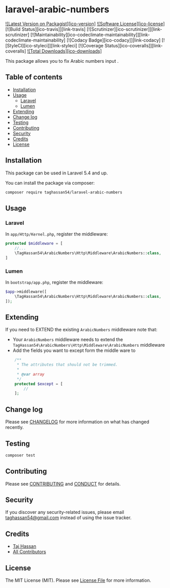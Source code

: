 # laravel-arabic-numbers

[![Latest Version on Packagist][ico-version]][link-releases]
[![Software License][ico-license]](LICENSE.md)
[![Build Status][ico-travis]][link-travis]
[![Scrutinizer][ico-scrutinizer]][link-scrutinizer]
[![Maintainability][ico-codeclimate-maintainability]][link-codeclimate-maintainability]
[![Codacy Badge][ico-codacy]][link-codacy]
[![StyleCI][ico-styleci]][link-styleci]
[![Coverage Status][ico-coveralls]][link-coveralls]
[![Total Downloads][ico-downloads]][link-packagist]

This package allows you to fix Arabic numbers input .

## Table of contents

- [Installation](#installation)
- [Usage](#usage)
  - [Laravel](#laravel)
  - [Lumen](#lumen)
- [Extending](#extending)
- [Change log](#change-log)
- [Testing](#testing)
- [Contributing](#contributing)
- [Security](#security)
- [Credits](#credits)
- [License](#license)

## Installation

This package can be used in Laravel 5.4 and up.

You can install the package via composer:

```bash
composer require taghassan54/laravel-arabic-numbers
```

## Usage

### Laravel

In `app/Http/Kernel.php`, register the middleware:

```php
protected $middleware = [
    //...
    \TagHassan54\ArabicNumbers\Http\Middleware\ArabicNumbers::class,
]
```

### Lumen

In `bootstrap/app.php`, register the middleware:

```php
$app->middleware([
    \TagHassan54\ArabicNumbers\Http\Middleware\ArabicNumbers::class,
]);
```

## Extending

If you need to EXTEND the existing `ArabicNumbers` middleware note that:

- Your `ArabicNumbers` middleware needs to extend the `TagHassan54\ArabicNumbers\Http\Middleware\ArabicNumbers` middleware
- Add the fields you want to except form the middle ware to

```php
    /**
     * The attributes that should not be trimmed.
     *
     * @var array
     */
    protected $except = [
        //
    ];
```

## Change log

Please see [CHANGELOG](CHANGELOG.md) for more information on what has changed recently.

## Testing

```bash
composer test
```

## Contributing

Please see [CONTRIBUTING](.github/CONTRIBUTING.md) and [CONDUCT](.github/CONDUCT.md) for details.

## Security

If you discover any security-related issues, please email taghassan54@gmail.com instead of using the issue tracker.

## Credits

- [Taj Hassan][link-author]
- [All Contributors][link-contributors]

## License

The MIT License (MIT). Please see [License File](LICENSE.md) for more information.

[link-author]: https://github.com/taghassan54
[link-contributors]: ../../contributors
[link-releases]: ../../releases
[link-packagist]: https://packagist.org/packages/taghassan54/laravel-arabic-numbers
